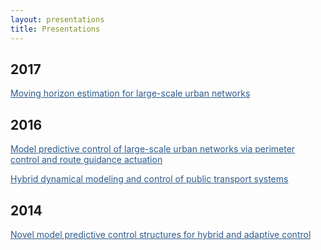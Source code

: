 ```yaml
---
layout: presentations
title: Presentations
---
```


## 2017

<a href="https://sirmatel.github.io/assets/files/MHE_for_LSUNs_STRC2017.pdf" style="color: #2d5a8c; text-decoration:underline">Moving horizon estimation for large-scale urban networks</a>

## 2016

<a href="https://sirmatel.github.io/assets/files/MPC_of_LSUNs_via_PCRG_CDC2016.pdf" style="color: #2d5a8c; text-decoration:underline">Model predictive control of large-scale urban networks via perimeter control and route guidance actuation</a>

<a href="https://sirmatel.github.io/assets/files/hybrid_PTS_mod_con_hEART2016.pdf" style="color: #2d5a8c; text-decoration:underline">Hybrid dynamical modeling and control of public transport systems</a>

## 2014

<a href="https://sirmatel.github.io/assets/files/novel_MPC_structures.pdf" style="color: #2d5a8c; text-decoration:underline">Novel model predictive control structures for hybrid and adaptive control</a>
